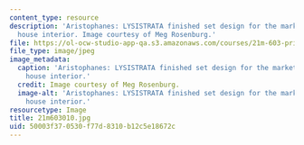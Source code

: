 ```yaml
---
content_type: resource
description: 'Aristophanes: LYSISTRATA finished set design for the market square with
  house interior. Image courtesy of Meg Rosenburg.'
file: https://ol-ocw-studio-app-qa.s3.amazonaws.com/courses/21m-603-principles-of-design-fall-2005/50003f370530f77d8310b12c5e18672c_21m603010.jpg
file_type: image/jpeg
image_metadata:
  caption: 'Aristophanes: LYSISTRATA finished set design for the market square with
    house interior.'
  credit: Image courtesy of Meg Rosenburg.
  image-alt: 'Aristophanes: LYSISTRATA finished set design for the market square with
    house interior.'
resourcetype: Image
title: 21m603010.jpg
uid: 50003f37-0530-f77d-8310-b12c5e18672c
---
```


